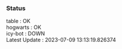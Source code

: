 ### Status


table : OK  
hogwarts : OK  
icy-bot : DOWN  
Latest Update : 2023-07-09 13:13:19.826374
